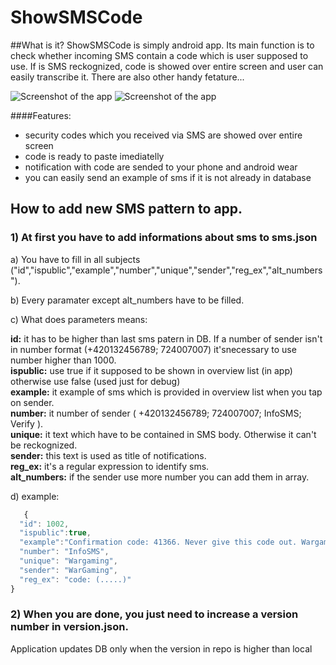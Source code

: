 # ShowSMSCode

 
##What is it?
ShowSMSCode is simply android app. Its main function is to check whether incoming SMS contain a code which is user supposed to use. If is SMS reckognized, code is showed over entire screen and user can easily transcribe it. There are also other handy fetature...

![Screenshot of the app](http://i.imgur.com/V5yGmxP.png?1)
![Screenshot of the app](http://i.imgur.com/nK6FZmG.png?1)

####Features:

- security codes which you received via SMS are showed over entire screen
- code is ready to paste imediatelly
- notification with code are sended to your phone and android wear 
- you can easily send an example of sms if it is not already in database


## How to add new SMS pattern to app.

### 1) At first you have to add informations about sms to sms.json 

  a) You have to fill in all subjects ("id","ispublic","example","number","unique","sender","reg_ex","alt_numbers").

  b) Every paramater except alt_numbers have to be filled.

  c) What does parameters means:
  
 
   **id:** it has to be higher than last sms patern in DB. If a number of sender isn't in number format (+420132456789; 724007007)            it'snecessary to use number higher than 1000.<br>
   **ispublic:** 
     use true if it supposed to be shown in overview list (in app) otherwise use false (used just for debug)<br>
   **example:**
    it example of sms which is provided in overview list when you tap on sender.<br>
   **number:**
    it number of sender ( +420132456789; 724007007; InfoSMS; Verify ).    <br>
   **unique:**
    it text which have to be contained in SMS body. Otherwise it can't be reckognized.<br>
   **sender:**
    this text is used as title of notifications.<br>
   **reg_ex:**
    it's a regular expression to identify sms.<br>
   **alt_numbers:**
    if the sender use more number you can add them in array.

  d) example:
  ```javascript
     {
    "id": 1002,
    "ispublic":true,
    "example":"Confirmation code: 41366. Never give this code out. Wargaming.net",
    "number": "InfoSMS",
    "unique": "Wargaming",
    "sender": "WarGaming",
    "reg_ex": "code: (.....)"
  }
  ```


### 2) When you are done, you just need to increase a version number in version.json. 
  Application updates DB only when the version in repo is higher than local
